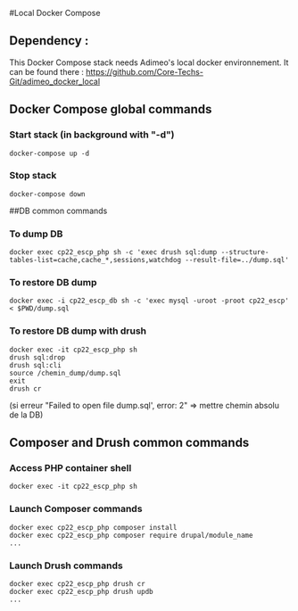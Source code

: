 #Local Docker Compose

## Dependency :
This Docker Compose stack needs Adimeo's local docker environnement. It can be found there : https://github.com/Core-Techs-Git/adimeo_docker_local

## Docker Compose global commands

### Start stack (in background with "-d")
    docker-compose up -d

### Stop stack
    docker-compose down

##DB common commands

### To dump DB
    docker exec cp22_escp_php sh -c 'exec drush sql:dump --structure-tables-list=cache,cache_*,sessions,watchdog --result-file=../dump.sql'

### To restore DB dump
    docker exec -i cp22_escp_db sh -c 'exec mysql -uroot -proot cp22_escp' < $PWD/dump.sql

### To restore DB dump with drush
    docker exec -it cp22_escp_php sh
    drush sql:drop
    drush sql:cli
    source /chemin_dump/dump.sql
    exit
    drush cr
(si erreur "Failed to open file dump.sql', error: 2" => mettre chemin absolu de la DB)

## Composer and Drush common commands

### Access PHP container shell
    docker exec -it cp22_escp_php sh

### Launch Composer commands
    docker exec cp22_escp_php composer install
    docker exec cp22_escp_php composer require drupal/module_name
    ...

### Launch Drush commands
    docker exec cp22_escp_php drush cr
    docker exec cp22_escp_php drush updb
    ...
